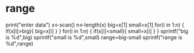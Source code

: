 # range
print("enter data")
x<-scan()
n<-length(x)
big=x[1]
small=x[1]
for(i in 1:n)
{
  if(x[i]>big){
    big=x[i]
  }
}
for(i in 1:n)
{
  if(x[i]<small){
    small=x[i]
  }
}
sprintf("big is %d",big)
sprintf("small is %d",small)
range=big-small
sprintf("range is %d",range)

